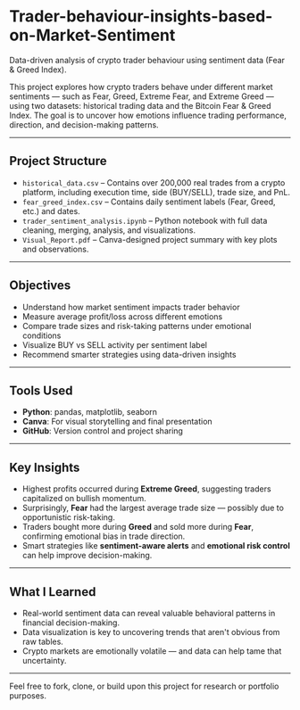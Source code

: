 # Trader-behaviour-insights-based-on-Market-Sentiment
Data-driven analysis of crypto trader behaviour using sentiment data (Fear & Greed Index).


This project explores how crypto traders behave under different market sentiments — such as Fear, Greed, Extreme Fear, and Extreme Greed — using two datasets: historical trading data and the Bitcoin Fear & Greed Index. The goal is to uncover how emotions influence trading performance, direction, and decision-making patterns.

---

## Project Structure

- `historical_data.csv` – Contains over 200,000 real trades from a crypto platform, including execution time, side (BUY/SELL), trade size, and PnL.
- `fear_greed_index.csv` – Contains daily sentiment labels (Fear, Greed, etc.) and dates.
- `trader_sentiment_analysis.ipynb` – Python notebook with full data cleaning, merging, analysis, and visualizations.
- `Visual_Report.pdf` – Canva-designed project summary with key plots and observations.

---

## Objectives

- Understand how market sentiment impacts trader behavior
- Measure average profit/loss across different emotions
- Compare trade sizes and risk-taking patterns under emotional conditions
- Visualize BUY vs SELL activity per sentiment label
- Recommend smarter strategies using data-driven insights

---

## Tools Used

- **Python**: pandas, matplotlib, seaborn
- **Canva**: For visual storytelling and final presentation
- **GitHub**: Version control and project sharing

---

## Key Insights

- Highest profits occurred during **Extreme Greed**, suggesting traders capitalized on bullish momentum.
- Surprisingly, **Fear** had the largest average trade size — possibly due to opportunistic risk-taking.
- Traders bought more during **Greed** and sold more during **Fear**, confirming emotional bias in trade direction.
- Smart strategies like **sentiment-aware alerts** and **emotional risk control** can help improve decision-making.

---

## What I Learned

- Real-world sentiment data can reveal valuable behavioral patterns in financial decision-making.
- Data visualization is key to uncovering trends that aren't obvious from raw tables.
- Crypto markets are emotionally volatile — and data can help tame that uncertainty.

---

Feel free to fork, clone, or build upon this project for research or portfolio purposes.

